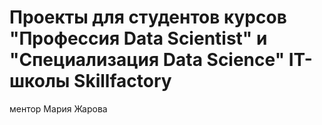 # Проекты для студентов курсов "Профессия Data Scientist" и "Специализация Data Science" IT-школы Skillfactory

ментор Мария Жарова
